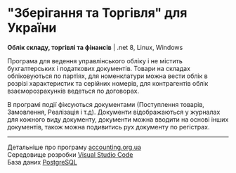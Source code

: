 # "Зберігання та Торгівля" для України
<b>Облік складу, торгівлі та фінансів</b> | .net 8, Linux, Windows <br/>
    
Програма для ведення управлінського обліку і не містить бухгалтерських і податкових документів.
Товари на складах обліковуються по партіях, для номенклатури можна вести облік в розрізі характеристик та серійних номерів, для контрагентів облік взаєморозрахунків ведеться по договорах.

В програмі події фіксуються документами (Поступлення товарів, Замовлення, Реалізація і т.д).
Документи відображаються у журналах для кожного виду документу, документи можна вводити на основі інших документів, також можна подивитись рух документу по регістрах. 

<hr />
 
  Детальніше про програму [accounting.org.ua](https://accounting.org.ua/storage_and_trade.html)<br/>
  Середовище розробки [Visual Studio Code](https://code.visualstudio.com)<br/>
  База даних [PostgreSQL](https://www.enterprisedb.com/downloads/postgres-postgresql-downloads)<br/>
